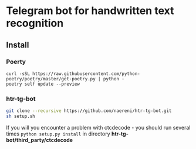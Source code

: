 # Telegram bot for handwritten text recognition

## Install

### Poerty
```
curl -sSL https://raw.githubusercontent.com/python-poetry/poetry/master/get-poetry.py | python -
poetry self update --preview
```

### htr-tg-bot
```  bash
git clone --recursive https://github.com/naereni/htr-tg-bot.git
sh setup.sh
```

If you will you encounter a problem with ctcdecode - you should run several times ```python setup.py install``` in directory **htr-tg-bot/third_party/ctcdecode**
